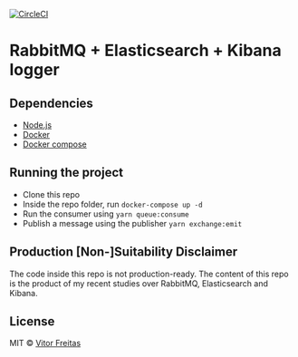 [![CircleCI](https://circleci.com/gh/vitorfreitas/rabbitmq-playground.svg?style=svg&circle-token=b26fd3969e38b34bc4322e04908c566a413cf869)](https://circleci.com/gh/vitorfreitas/rabbitmq-playground)

# RabbitMQ + Elasticsearch + Kibana logger

## Dependencies

- [Node.js](https://nodejs.org/en/download/)
- [Docker](https://docs.docker.com/)
- [Docker compose](https://docs.docker.com/compose/install/)

## Running the project

- Clone this repo
- Inside the repo folder, run `docker-compose up -d`
- Run the consumer using `yarn queue:consume`
- Publish a message using the publisher `yarn exchange:emit`

## Production [Non-]Suitability Disclaimer

The code inside this repo is not production-ready. The content of this repo is
the product of my recent studies over RabbitMQ, Elasticsearch and Kibana.

## License

MIT © [Vitor Freitas]()
